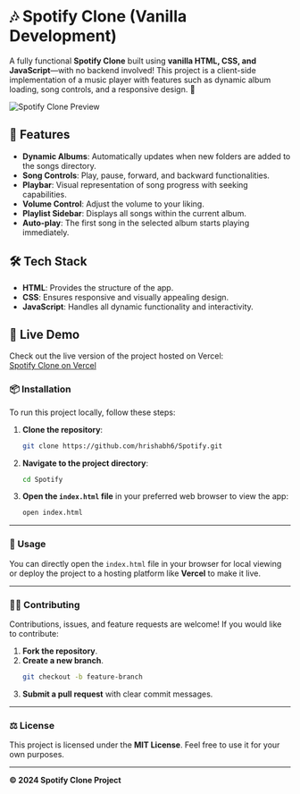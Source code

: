 # 🎶 Spotify Clone (Vanilla Development)

A fully functional **Spotify Clone** built using **vanilla HTML, CSS, and JavaScript**—with no backend involved! This project is a client-side implementation of a music player with features such as dynamic album loading, song controls, and a responsive design. 🚀

![Spotify Clone Preview](https://your-image-url-here.png) <!-- Optional: Add a screenshot of your project -->

## 🌟 Features

- **Dynamic Albums**: Automatically updates when new folders are added to the songs directory.
- **Song Controls**: Play, pause, forward, and backward functionalities.
- **Playbar**: Visual representation of song progress with seeking capabilities.
- **Volume Control**: Adjust the volume to your liking.
- **Playlist Sidebar**: Displays all songs within the current album.
- **Auto-play**: The first song in the selected album starts playing immediately.

## 🛠️ Tech Stack

- **HTML**: Provides the structure of the app.
- **CSS**: Ensures responsive and visually appealing design.
- **JavaScript**: Handles all dynamic functionality and interactivity.

## 🚀 Live Demo

Check out the live version of the project hosted on Vercel:  
[Spotify Clone on Vercel](https://spotify-pi-blush.vercel.app/)

### 📦 Installation

To run this project locally, follow these steps:

1. **Clone the repository**:
    ```bash
    git clone https://github.com/hrishabh6/Spotify.git
    ```

2. **Navigate to the project directory**:
    ```bash
    cd Spotify
    ```

3. **Open the `index.html` file** in your preferred web browser to view the app:
    ```bash
    open index.html
    ```

---

### 📖 Usage

You can directly open the `index.html` file in your browser for local viewing or deploy the project to a hosting platform like **Vercel** to make it live.

---

### 👨‍💻 Contributing

Contributions, issues, and feature requests are welcome! If you would like to contribute:

1. **Fork the repository**.
2. **Create a new branch**.
    ```bash
    git checkout -b feature-branch
    ```
3. **Submit a pull request** with clear commit messages.

---

### ⚖️ License

This project is licensed under the **MIT License**. Feel free to use it for your own purposes.

---

**© 2024 Spotify Clone Project**

   
